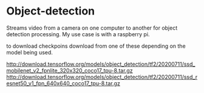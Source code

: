 # Object-detection
Streams video from a camera on one computer to another for object detection processing. My use case is with a raspberry pi.

to download checkpoins download from one of these depending on the model being used.

http://download.tensorflow.org/models/object_detection/tf2/20200711/ssd_mobilenet_v2_fpnlite_320x320_coco17_tpu-8.tar.gz
http://download.tensorflow.org/models/object_detection/tf2/20200711/ssd_resnet50_v1_fpn_640x640_coco17_tpu-8.tar.gz
